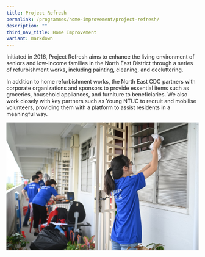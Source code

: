```yaml
---
title: Project Refresh
permalink: /programmes/home-improvement/project-refresh/
description: ""
third_nav_title: Home Improvement
variant: markdown
---
```

Initiated in 2016, Project Refresh aims to enhance the living environment of seniors and low-income families in the North East District through a series of refurbishment works, including painting, cleaning, and decluttering. 

In addition to home refurbishment works, the North East CDC partners with corporate organizations and sponsors to provide essential items such as groceries, household appliances, and furniture to beneficiaries. We also work closely with key partners such as Young NTUC to recruit and mobilise volunteers, providing them with a platform to assist residents in a meaningful way.

![](/images/Programmes/Home%20Improvement/Project%20Refresh.jpg)